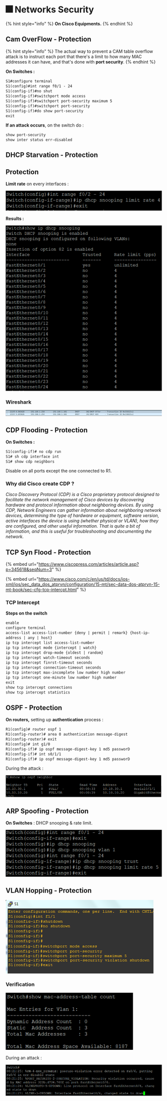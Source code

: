 # 🎆 Networks Security

{% hint style="info" %}
**On Cisco Equipments.**
{% endhint %}

## Cam OverFlow - Protection

{% hint style="info" %}
The actual way to prevent a CAM table overflow attack is to instruct each port that there's a limit to how many MAC addresses it can have, and that's done with **port security**.
{% endhint %}

**On Switches :**

```
S1#configure terminal
S1(config)#int range f0/1 - 24
S1(config-if)#no shut
S1(config-if)#switchport mode access
S1(config-if)#switchport port-security maximum 5
S1(config-if)#switchport port-security
S1(config-if)#do show port-security
exit
```

**If an attack occurs**, on the switch do :

```
show port-security
show inter status err-disabled
```

## DHCP Starvation - Protection

## Protection

**Limit rate** on every interfaces :

![](<../.gitbook/assets/image (26).png>)

**Results :**

![](<../.gitbook/assets/image (4).png>)

### Wireshark

![DHCP Transactions](<../.gitbook/assets/image (103).png>)

## CDP Flooding - Protection

**On Switches :**

```
S1(config-if)# no cdp run
S1# sh cdp interface int
S1# show cdp neighbors
```

Disable on all ports except the one connected to R1.

### Why did Cisco create CDP ?

_Cisco Discovery Protocol (CDP) is a Cisco proprietary protocol designed to facilitate the network management of Cisco devices by discovering hardware and protocol information about neighboring devices. By using CDP, Network Engineers can gather information about neighboring network devices, determining the type of hardware or equipment, software version, active interfaces the device is using (whether physical or VLAN), how they are configured, and other useful information. That is quite a bit of information, and this is useful for troubleshooting and documenting the network._

## TCP Syn Flood - Protection

{% embed url="https://www.ciscopress.com/articles/article.asp?p=345618&seqNum=3" %}

{% embed url="https://www.cisco.com/c/en/us/td/docs/ios-xml/ios/sec_data_dos_atprvn/configuration/15-mt/sec-data-dos-atprvn-15-mt-book/sec-cfg-tcp-intercpt.html" %}

### TCP Intercept

**Steps on the switch**

```
enable
configure terminal
access-list access-list-number {deny | permit | remark} {host-ip-address | any | host}
ip tcp intercept list access-list-number
ip tcp intercept mode {intercept | watch}
ip tcp intercept drop-mode {oldest | random}
ip tcp intercept watch-timeout seconds
ip tcp intercept finrst-timeout seconds
ip tcp intercept connection-timeout seconds
ip tcp intercept max-incomplete low number high number
ip tcp intercept one-minute low number high number
exit
show tcp intercept connections
show tcp intercept statistics
```

## OSPF - Protection

**On routers,** setting up **authentication** process :

```
R1(config)# router ospf 1
R1(config-router)# area 0 authentication message-digest
R1(config-router)# exit
R1(config)# int g1/0
R1(config-if)# ip ospf message-digest-key 1 md5 passworD
R1(config-if)# int s0/1/1
R1(config-if)# ip ospf message-digest-key 1 md5 passworD
```

During the attack :

![](<../.gitbook/assets/image (124).png>)

## ARP Spoofing - Protection

**On Switches** : DHCP snooping & rate limit.

![](<../.gitbook/assets/image (111).png>)

## VLAN Hopping - Protection

![](<../.gitbook/assets/image (59).png>)

### Verification

![](<../.gitbook/assets/image (94).png>)

During an attack :

![](<../.gitbook/assets/image (141).png>)
